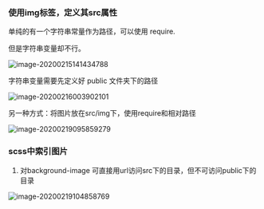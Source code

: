 ### 使用img标签，定义其src属性

单纯的有一个字符串常量作为路径，可以使用 require.

但是字符串变量却不行。

![image-20200215141434788](C:\Users\Administrator\AppData\Roaming\Typora\typora-user-images\image-20200215141434788.png)

字符串变量需要先定义好 public 文件夹下的路径

![image-20200216003902101](C:\Users\Administrator\AppData\Roaming\Typora\typora-user-images\image-20200216003902101.png)

另一种方式：将图片放在src/img下，使用require和相对路径

![image-20200219095859279](C:\Users\Administrator\AppData\Roaming\Typora\typora-user-images\image-20200219095859279.png)

### scss中索引图片

1. 对background-image 可直接用url访问src下的目录，但不可访问public下的目录

![image-20200219104858769](C:\Users\Administrator\AppData\Roaming\Typora\typora-user-images\image-20200219104858769.png)

